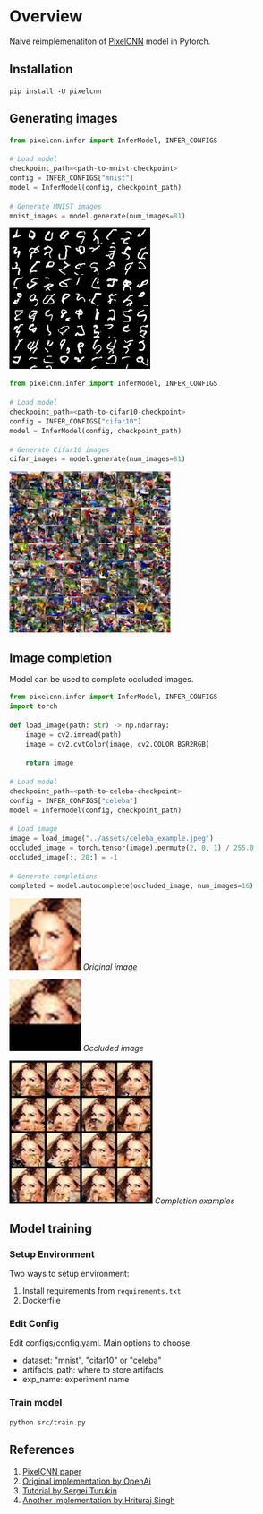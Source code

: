 # Overview
Naive reimplemenatiton of [PixelCNN](https://arxiv.org/abs/1601.06759v3) model in Pytorch.

## Installation
```
pip install -U pixelcnn
```

## Generating images
```python
from pixelcnn.infer import InferModel, INFER_CONFIGS

# Load model
checkpoint_path=<path-to-mnist-checkpoint>
config = INFER_CONFIGS["mnist"]
model = InferModel(config, checkpoint_path)

# Generate MNIST images
mnist_images = model.generate(num_images=81)
```
![mnist](assets/sample_mnist.png)
```python
from pixelcnn.infer import InferModel, INFER_CONFIGS

# Load model
checkpoint_path=<path-to-cifar10-checkpoint>
config = INFER_CONFIGS["cifar10"]
model = InferModel(config, checkpoint_path)

# Generate Cifar10 images
cifar_images = model.generate(num_images=81)
```
![cifar](assets/sample_cifar10.png)

## Image completion
Model can be used to complete occluded images.

```python
from pixelcnn.infer import InferModel, INFER_CONFIGS
import torch

def load_image(path: str) -> np.ndarray:
    image = cv2.imread(path)
    image = cv2.cvtColor(image, cv2.COLOR_BGR2RGB)

    return image

# Load model
checkpoint_path=<path-to-celeba-checkpoint>
config = INFER_CONFIGS["celeba"]
model = InferModel(config, checkpoint_path)

# Load image
image = load_image("../assets/celeba_example.jpeg")
occluded_image = torch.tensor(image).permute(2, 0, 1) / 255.0
occluded_image[:, 20:] = -1

# Generate completions
completed = model.autocomplete(occluded_image, num_images=16)
```


![celeba_origin](assets/celeba_example.jpeg)
*Original image*

![celeba_occluded](assets/occluded_example.jpeg)
*Occluded image*


![celeba_completed](assets/completion_example.jpeg)
*Completion examples*

## Model training
### Setup Environment
Two ways to setup environment:

1. Install requirements from `requirements.txt`
2. Dockerfile

### Edit Config
Edit configs/config.yaml. Main options to choose: 
- dataset: "mnist", "cifar10" or "celeba"
- artifacts_path: where to store artifacts
- exp_name: experiment name

### Train model
```
python src/train.py
```

## References
1. [PixelCNN paper](https://arxiv.org/abs/1601.06759v3)
2. [Original implementation by OpenAi](https://github.com/openai/pixel-cnn)
2. [Tutorial by Sergei Turukin](https://sergeiturukin.com/2017/02/22/pixelcnn.html)
3. [Another implementation by Hrituraj Singh](https://github.com/singh-hrituraj/PixelCNN-Pytorch)